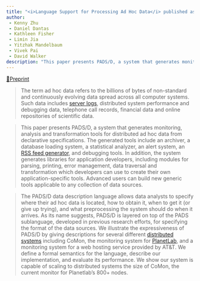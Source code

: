 ```yaml
---
title: "<i>Language Support for Processing Ad Hoc Data</i> published as preprint"
author:
 - Kenny Zhu
 - Daniel Dantas
 - Kathleen Fisher
 - Limin Jia
 - Yitzhak Mandelbaum
 - Vivek Pai
 - David Walker
description: "This paper presents PADS/D, a system that generates monitoring, analysis and transformation tools for distributed ad hoc data from declarative specifications. The system generates libraries for application developers, including modules for parsing, printing, error management, data traversal and transformation which developers can use to create their own application-specific tools."
---
```


[📄Preprint](https://www.cs.princeton.edu/research/techreps/519)

> The term ad hoc data refers to the billions of bytes of non-standard and continuously evolving data spread across all computer systems. Such data includes [server logs](https://en.wikipedia.org/wiki/Logging_(computing)#Server_logs), distributed system performance and debugging data, telephone call records, financial data and online repositories of scientific data.

> This paper presents PADS/D, a system that generates monitoring, analysis and transformation tools for distributed ad hoc data from declarative specifications. The generated tools include an archiver, a database loading system, a statistical analyzer, an alert system, an [RSS feed generator](https://en.wikipedia.org/wiki/Web_feed), and debugging tools. In addition, the system generates libraries for application developers, including modules for parsing, printing, error management, data traversal and transformation which developers can use to create their own application-specific tools. Advanced users can build new generic tools applicable to any collection of data sources.

> The PADS/D data description language allows data analysts to specify where their ad hoc data is located, how to obtain it, when to get it (or give up trying), and what preprocessing the system should do when it arrives. As its name suggests, PADS/D is layered on top of the PADS sublanguage, developed in previous research efforts, for specifying the format of the data sources. We illustrate the expressiveness of PADS/D by giving descriptions for several different [distributed systems](https://en.wikipedia.org/wiki/Distributed_computing) including CoMon, the monitoring system for [PlanetLab](https://en.wikipedia.org/wiki/PlanetLab), and a monitoring system for a web hosting service provided by AT&T. We define a formal semantics for the language, describe our implementation, and evaluate its performance. We show our system is capable of scaling to distributed systems the size of CoMon, the current monitor for Planetlab’s 800+ nodes.
